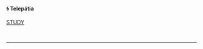 #### 🌀 Telepátia

[STUDY](https://github.com/kaktusztea/szilankrpg/wiki/STUDY.pszi.diszciplina.telepatia)

<br />

---
